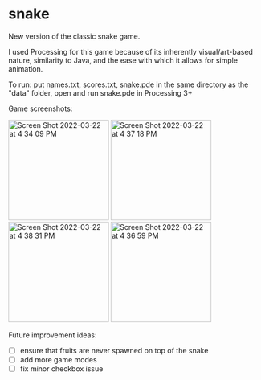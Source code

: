 # snake

New version of the classic snake game.  

I used Processing for this game because of its inherently visual/art-based nature, similarity to Java, and the ease with which it allows for simple animation.   

To run: put names.txt, scores.txt, snake.pde in the same directory as the "data" folder, open and run snake.pde in Processing 3+  

Game screenshots:  

<img width="200" alt="Screen Shot 2022-03-22 at 4 34 09 PM" src="https://user-images.githubusercontent.com/48075045/159587865-99f66da7-2b99-4a91-98ad-f88837be8ca9.png"> <img width="200" alt="Screen Shot 2022-03-22 at 4 37 18 PM" src="https://user-images.githubusercontent.com/48075045/159587979-554e23e8-34ed-4993-ac14-adcd7fb6b715.png"> <img width="200" alt="Screen Shot 2022-03-22 at 4 38 31 PM" src="https://user-images.githubusercontent.com/48075045/159587957-13d1778c-5f66-46dc-b437-d0fee4e65a67.png"> <img width="200" alt="Screen Shot 2022-03-22 at 4 36 59 PM" src="https://user-images.githubusercontent.com/48075045/159587990-9f91ca76-6474-4d8a-b891-7855c8b9e0fc.png">



Future improvement ideas:  
- [ ] ensure that fruits are never spawned on top of the snake  
- [ ] add more game modes  
- [ ] fix minor checkbox issue  
